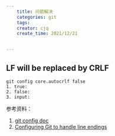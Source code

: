 ```yaml
---
    title: 问题解决
    categories: git
    tags:
    creator: cjq
    create_time: 2021/12/21


---
```


## LF will be replaced by CRLF

```shell
git config core.autocrlf false
1. true:
2. false:
3. input:
```

参考资料：

1. [git config doc](http://git-scm.com/book/en/v2/Customizing-Git-Git-Configuration#Formatting-and-Whitespace)
2. [Configuring Git to handle line endings](https://docs.github.com/en/get-started/getting-started-with-git/configuring-git-to-handle-line-endings)

